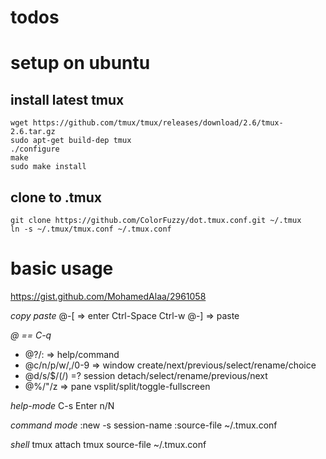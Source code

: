 # todos

# setup on ubuntu

## install latest tmux

``` shell
wget https://github.com/tmux/tmux/releases/download/2.6/tmux-2.6.tar.gz
sudo apt-get build-dep tmux
./configure 
make
sudo make install

```

## clone to .tmux

``` shell
git clone https://github.com/ColorFuzzy/dot.tmux.conf.git ~/.tmux
ln -s ~/.tmux/tmux.conf ~/.tmux.conf

```

# basic usage

https://gist.github.com/MohamedAlaa/2961058

*copy paste*
@-[ => enter
Ctrl-Space Ctrl-w
@-] => paste

*@ == C-q*
- @?/: => help/command
- @c/n/p/w/,/0-9 => window create/next/previous/select/rename/choice
- @d/s/$/(/) =? session detach/select/rename/previous/next
- @%/"/z => pane vsplit/split/toggle-fullscreen

*help-mode*
C-s Enter n/N

*command mode*
:new -s session-name
:source-file ~/.tmux.conf 

*shell*
tmux attach
tmux source-file ~/.tmux.conf
